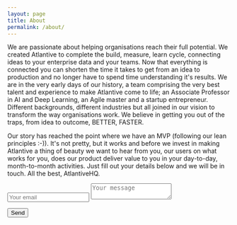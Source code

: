 ```yaml
---
layout: page
title: About
permalink: /about/
---
```


We are passionate about helping organisations reach their full potential.  We created Atlantive to complete the build, measure, learn cycle, connecting ideas to your enterprise data and your teams. Now that everything is connected you can shorten the time it takes to get from an idea to production and no longer have to spend time understanding it's results. We are in the very early days of our history, a team comprising the very best talent and experience to make Atlantive come to life; an Associate Professor in AI and Deep Learning, an Agile master and a startup entrepreneur. Different backgrounds, different industries but all joined in our vision to transform the way organisations work.  We believe in getting you out of the traps, from idea to outcome, BETTER, FASTER.

Our story has reached the point where we have an MVP (following our lean principles :-)).  It's not pretty, but it works and before we invest in making Atlantive a thing of beauty we want to hear from you, our users on what works for you, does our product deliver value to you in your day-to-day, month-to-month activities. Just fill out your details below and we will be in touch.  All the best, AtlantiveHQ. 

<form method="POST" action="http://formspree.io/atlantivehq@atlantive.com">
  <input type="email" name="email" placeholder="Your email">
  
  <textarea name="message" placeholder="Your message"></textarea>
  
  <button type="submit">Send</button>
</form>
